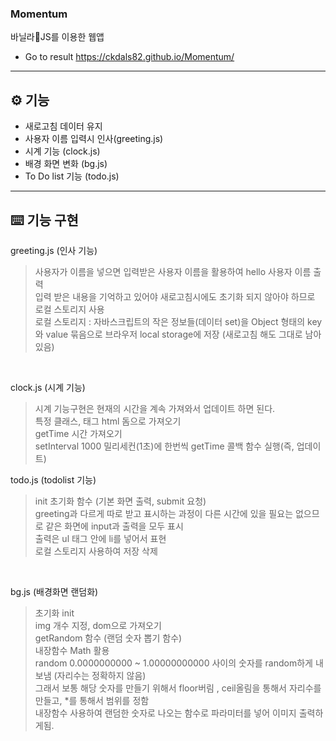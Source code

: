 

###  Momentum
바닐라🍦JS를 이용한 웹앱
- Go to result https://ckdals82.github.io/Momentum/

<hr>

## ⚙ 기능

- 새로고침 데이터 유지
- 사용자 이름 입력시 인사(greeting.js)
- 시계 기능 (clock.js)
- 배경 화면 변화 (bg.js)
- To Do list 기능 (todo.js)
<hr>

## ⌨️ 기능 구현

greeting.js (인사 기능)<br>
>사용자가 이름을 넣으면 입력받은 사용자 이름을 활용하여 hello 사용자 이름 출력<br>
>입력 받은 내용을 기억하고 있어야 새로고침시에도 초기화 되지 않아야 하므로 로컬 스토리지 사용<br>
>로컬 스토리지 : 자바스크립트의 작은 정보들(데이터 set)을 Object 형태의 key와 value 묶음으로 브라우저 local storage에 저장 (새로고침 해도 그대로 남아 있음)<br>
<br>

clock.js (시계 기능)<br>
>시계 기능구현은 현재의 시간을 계속 가져와서 업데이트 하면 된다.<br>
>특정 클래스, 태그 html 돔으로 가져오기<br>
>getTime 시간 가져오기<br>
>setInterval 1000 밀리세컨(1초)에 한번씩 getTime 콜백 함수 실행(즉, 업데이트)<br>


todo.js (todolist 기능)<br>
>init 초기화 함수 (기본 화면 출력, submit 요청)<br>
>greeting과 다르게 따로 받고 표시하는 과정이 다른 시간에 있을 필요는 없으므로 같은 화면에 input과 출력을 모두 표시<br>
>출력은 ul 태그 안에 li를 넣어서 표현<br>
>로컬 스토리지 사용하여 저장 삭제<br>
<br>

bg.js (배경화면 랜덤화)<br>
>초기화 init<br>
>img 개수 지정, dom으로 가져오기<br>
>getRandom 함수 (랜덤 숫자 뽑기 함수)<br>
>내장함수 Math 활용<br>
>random 0.0000000000 ~ 1.00000000000 사이의 숫자를 random하게 내보냄 (자리수는 정확하지 않음)<br>
>그래서 보통 해당 숫자를 만들기 위해서 floor버림 , ceil올림을 통해서 자리수를 만들고, *를 통해서 범위를 정함<br>
>내장함수 사용하여 랜덤한 숫자로 나오는 함수로 파라미터를 넣어 이미지 출력하게됨.

